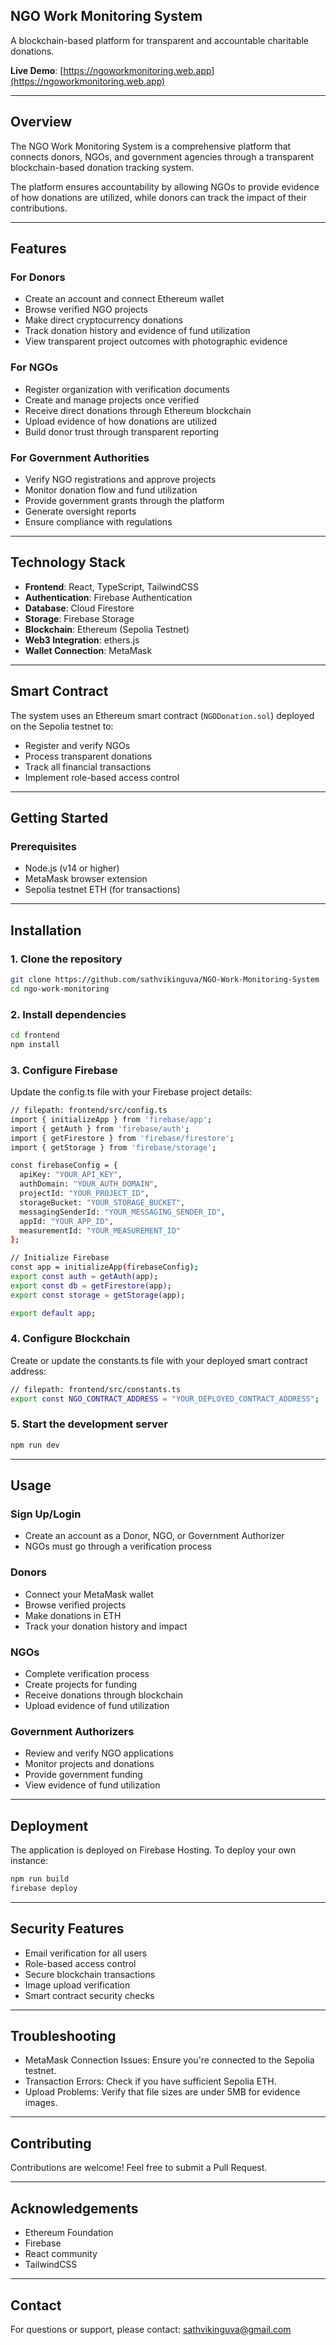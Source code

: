 ## NGO Work Monitoring System
A blockchain-based platform for transparent and accountable charitable donations.

**Live Demo**: [https://ngoworkmonitoring.web.app](https://ngoworkmonitoring.web.app)

---

## Overview

The NGO Work Monitoring System is a comprehensive platform that connects donors, NGOs, and government agencies through a transparent blockchain-based donation tracking system.

The platform ensures accountability by allowing NGOs to provide evidence of how donations are utilized, while donors can track the impact of their contributions.

---

## Features

### For Donors
- Create an account and connect Ethereum wallet
- Browse verified NGO projects
- Make direct cryptocurrency donations
- Track donation history and evidence of fund utilization
- View transparent project outcomes with photographic evidence

### For NGOs
- Register organization with verification documents
- Create and manage projects once verified
- Receive direct donations through Ethereum blockchain
- Upload evidence of how donations are utilized
- Build donor trust through transparent reporting

### For Government Authorities
- Verify NGO registrations and approve projects
- Monitor donation flow and fund utilization
- Provide government grants through the platform
- Generate oversight reports
- Ensure compliance with regulations

---

## Technology Stack

- **Frontend**: React, TypeScript, TailwindCSS
- **Authentication**: Firebase Authentication
- **Database**: Cloud Firestore
- **Storage**: Firebase Storage
- **Blockchain**: Ethereum (Sepolia Testnet)
- **Web3 Integration**: ethers.js
- **Wallet Connection**: MetaMask

---

## Smart Contract

The system uses an Ethereum smart contract (`NGODonation.sol`) deployed on the Sepolia testnet to:
- Register and verify NGOs
- Process transparent donations
- Track all financial transactions
- Implement role-based access control

---

## Getting Started

### Prerequisites
- Node.js (v14 or higher)
- MetaMask browser extension
- Sepolia testnet ETH (for transactions)

---

## Installation

### 1. Clone the repository
```bash
git clone https://github.com/sathvikinguva/NGO-Work-Monitoring-System
cd ngo-work-monitoring
```

### 2. Install dependencies
```bash
cd frontend
npm install
```

### 3. Configure Firebase
Update the config.ts file with your Firebase project details:
```bash
// filepath: frontend/src/config.ts
import { initializeApp } from 'firebase/app';
import { getAuth } from 'firebase/auth';
import { getFirestore } from 'firebase/firestore';
import { getStorage } from 'firebase/storage';

const firebaseConfig = {
  apiKey: "YOUR_API_KEY",
  authDomain: "YOUR_AUTH_DOMAIN",
  projectId: "YOUR_PROJECT_ID",
  storageBucket: "YOUR_STORAGE_BUCKET",
  messagingSenderId: "YOUR_MESSAGING_SENDER_ID",
  appId: "YOUR_APP_ID",
  measurementId: "YOUR_MEASUREMENT_ID"
};

// Initialize Firebase
const app = initializeApp(firebaseConfig);
export const auth = getAuth(app);
export const db = getFirestore(app);
export const storage = getStorage(app);

export default app;
```

### 4. Configure Blockchain
Create or update the constants.ts file with your deployed smart contract address:
```bash
// filepath: frontend/src/constants.ts
export const NGO_CONTRACT_ADDRESS = "YOUR_DEPLOYED_CONTRACT_ADDRESS";
```

### 5. Start the development server
```bash
npm run dev
```
---

## Usage

### Sign Up/Login
- Create an account as a Donor, NGO, or Government Authorizer
- NGOs must go through a verification process

### Donors
- Connect your MetaMask wallet
- Browse verified projects
- Make donations in ETH
- Track your donation history and impact

### NGOs
- Complete verification process
- Create projects for funding
- Receive donations through blockchain
- Upload evidence of fund utilization

### Government Authorizers
- Review and verify NGO applications
- Monitor projects and donations
- Provide government funding
- View evidence of fund utilization

---

## Deployment
The application is deployed on Firebase Hosting.
To deploy your own instance:
```bash
npm run build
firebase deploy
```

---

## Security Features
- Email verification for all users
- Role-based access control
- Secure blockchain transactions
- Image upload verification
- Smart contract security checks

---

## Troubleshooting
- MetaMask Connection Issues: Ensure you're connected to the Sepolia testnet.
- Transaction Errors: Check if you have sufficient Sepolia ETH.
- Upload Problems: Verify that file sizes are under 5MB for evidence images.

---

## Contributing
Contributions are welcome!
Feel free to submit a Pull Request.

---

## Acknowledgements
- Ethereum Foundation
- Firebase
- React community
- TailwindCSS

---

## Contact
For questions or support, please contact:
sathvikinguva@gmail.com
